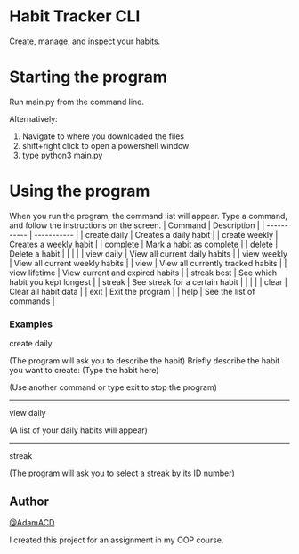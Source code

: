 # Habit Tracker CLI
Create, manage, and inspect your habits.

# Starting the program
Run main.py from the command line.

Alternatively:
1. Navigate to where you downloaded the files
2. shift+right click to open a powershell window
3. type python3 main.py

# Using the program
When you run the program, the command list will appear. Type a command, and follow the instructions on the screen.
| Command | Description |
| ----------- | ----------- |
| create daily | Creates a daily habit |
| create weekly | Creates a weekly habit |
| complete | Mark a habit as complete |
| delete | Delete a habit |
| | |
| view daily | View all current daily habits |
| view weekly | View all current weekly habits |
| view | View all currently tracked habits |
| view lifetime | View current and expired habits |
| streak best | See which habit you kept longest |
| streak | See streak for a certain habit |
| | |
| clear | Clear all habit data |
| exit | Exit the program |
| help | See the list of commands |

### Examples

create daily

(The program will ask you to describe the habit) Briefly describe the habit you want to create: (Type the habit here)

(Use another command or type exit to stop the program)

---

view daily

(A list of your daily habits will appear)

---

streak

(The program will ask you to select a streak by its ID number)

## Author
[@AdamACD](https://github.com/adamacd)

I created this project for an assignment in my OOP course.
